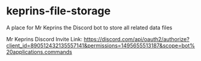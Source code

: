 # keprins-file-storage
A place for Mr Keprins the Discord bot to store all related data files

Mr Keprins Discord Invite Link: https://discord.com/api/oauth2/authorize?client_id=890512432135557141&permissions=1495655513187&scope=bot%20applications.commands
